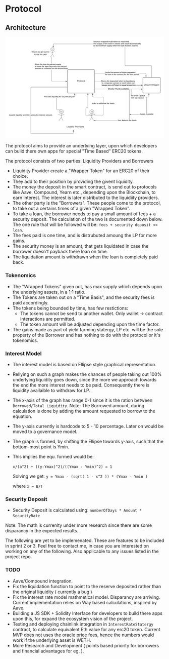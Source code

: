 # Protocol

## Architecture

![](protocol.png)

The protocol aims to provide an underlying layer, upon which developers can build there own apps for special "Time Based" ERC20 tokens.

The protocol consists of two parties: Liquidity Providers and Borrowers

- Liquidity Provider create a "Wrapper Token" for an ERC20 of their choice. 
- They add to their position by providing the givent liquidity.
- The money the deposit in the smart contract, is send out to protocols like Aave, Compound, Yearn etc., depending upon the Blockchain, to earn interest. The interest is later distributed to the liquidiity providers.
- The other party is the "Borrowers". These people come to the protocol, to take out a certains times of a given "Wrapped Token".
- To take a loan, the borrower needs to pay a small amount of fees + a security deposit. The calculation of the two is documented down below. The one rule that will be followed will be: ```fees + security deposit << loan```.
- The fees paid is one time, and is distrubuted amoung the LP for more gains.
- The security money is an amount, that gets liquidated in case the borrower doesn't payback there loan on time.
- The liquidation amount is withdrawn when the loan is completely paid back.

### Tokenomics

- The "Wrapped Tokens" given out, has max supply which depends upon the underlying assets, in a 1:1 ratio.
- The Tokens are taken out on a "Time Basis", and the security fees is paid accordingly.
- The tokens being bounded by time, has few restictions:
    - The tokens cannot be send to another wallet. Only wallet -> contract interactions are permitted.
    - The token amount will be adjusted depending upon the time factor.
- The gains made as part of yield farming statergy, LP etc. will be the sole property of the Borrower and has nothing to do with the protocol or it's tokenomics.
 
### Interest Model

- The interest model is based on Ellipse style graphical representation. 
- Rellying on such a graph makes the chances of people taking out 100% underlying liquidity goes down, since the more we approach towards the end the more interest needs to be paid. Consequently there is liquidity availaible to withdraw for LP.
- The x-axis of the graph has range 0-1 since it is the ration between ```Borrowed/Total Liquidity```. Note: The Borrowed amount, during calculation is done by adding the amount requested to borrow to the equation.
- The y-axis currently is hardcode to 5 - 10 percentage. Later on would be moved to a governance model.
- The graph is formed, by shifting the Ellipse towards y-axis, such that the bottom-most point is Ymin.
- This implies the equ. formed would be:

  ```x/(a^2) + ((y-Ymax)^2)/((Ymax - Ymin)^2) = 1```

  Solving we get: ```y = Ymax - (sqrt( 1 - x^2 )) * (Ymax - Ymin )```
 
  where ```x = B/T```
  
 ### Security Deposit
 
 - Security Deposit is calculated using: ```numberOfDays * Amount * SecurityRate```

Note: The math is currenlty under more research since there are some disparancy in the expected results.


The following are yet to be implemenated. These are features to be included in sprint 2 or 3. Feel free to contact me, in case you are interested on working on any of the following. Also applicable to any issues listed in the project repo.

### TODO
 - Aave/Compound integration.
 - Fix the liquidation function to point to the reserve deposited rather than the original liquidity ( currently a bug )
 - Fix the interest rate model mathmetical model. Disparancy are arriving. Current implementation relies on Way based calculations, inspired by Aave.
 - Building a JS SDK + Solidity Interface for developers to build there apps upon this, for expand the ecosystem vision of the project.
 - Testing and deploying chainlink integration in ```InterestRateStatergy``` contract, to calculate equivalent Eth value for any erc20 token. Current MVP does not uses the oracle price fees, hence the numbers would work if the underlying asset is WETH. 
 - More Research and Development  ( points based priority for borrowers and financial advantages for eg. ).
